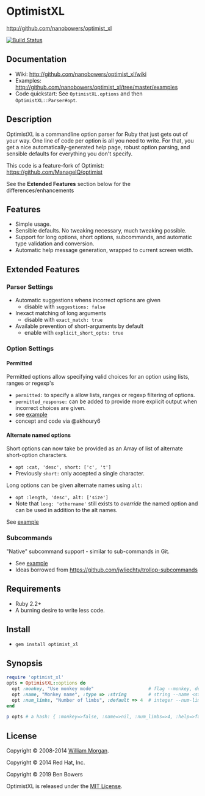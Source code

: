 # OptimistXL

http://github.com/nanobowers/optimist_xl

[![Build Status](https://travis-ci.org/nanobowers/optimist_xl.svg)](https://travis-ci.org/nanobowers/optimist_xl)

## Documentation

- Wiki: http://github.com/nanobowers/optimist_xl/wiki
- Examples: http://github.com/nanobowers/optimist_xl/tree/master/examples
- Code quickstart: See `OptimistXL.options` and then `OptimistXL::Parser#opt`.

## Description

OptimistXL is a commandline option parser for Ruby that just gets out of your way.
One line of code per option is all you need to write. For that, you get a nice
automatically-generated help page, robust option parsing, and sensible defaults
for everything you don't specify.

This code is a feature-fork of Optimist: https://github.com/ManageIQ/optimist

See the **Extended Features** section below for the differences/enhancements

## Features

- Simple usage.
- Sensible defaults. No tweaking necessary, much tweaking possible.
- Support for long options, short options, subcommands, and automatic type validation and
  conversion.
- Automatic help message generation, wrapped to current screen width.

## Extended Features

### Parser Settings
- Automatic suggestions whens incorrect options are given
    - disable with `suggestions: false`
- Inexact matching of long arguments
    - disable with `exact_match: true`
- Available prevention of short-arguments by default
    - enable with `explicit_short_opts: true`

### Option Settings

#### Permitted

Permitted options allow specifying valid choices for an option using lists, ranges or regexp's 
- `permitted:` to specify a allow lists, ranges or regexp filtering of options.
- `permitted_response:` can be added to provide more explicit output when incorrect choices are given.
- see [example](examples/permitted.rb)
- concept and code via @akhoury6

#### Alternate named options

Short options can now take be provided as an Array of list of alternate short-option characters.
- `opt :cat, 'desc', short: ['c', 't']`
- Previously `short:` only accepted a single character.

Long options can be given alternate names using `alt:`
- `opt :length, 'desc', alt: ['size']`
- Note that `long: 'othername'` still exists to _override_ the named option and can be used in addition to the alt names.

See [example](examples/alt_names.rb)

### Subcommands
"Native" subcommand support - similar to sub-commands in Git.
- See [example](examples/subcommands.rb)
- Ideas borrowed from https://github.com/jwliechty/trollop-subcommands

## Requirements

* Ruby 2.2+
* A burning desire to write less code.

## Install

* `gem install optimist_xl`

## Synopsis

```ruby
require 'optimist_xl'
opts = OptimistXL::options do
  opt :monkey, "Use monkey mode"                    # flag --monkey, default false
  opt :name, "Monkey name", :type => :string        # string --name <s>, default nil
  opt :num_limbs, "Number of limbs", :default => 4  # integer --num-limbs <i>, default to 4
end

p opts # a hash: { :monkey=>false, :name=>nil, :num_limbs=>4, :help=>false }
```

## License

Copyright &copy; 2008-2014 [William Morgan](http://masanjin.net/).

Copyright &copy; 2014 Red Hat, Inc.

Copyright &copy; 2019 Ben Bowers

OptimistXL is released under the [MIT License](http://www.opensource.org/licenses/MIT).
